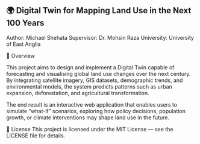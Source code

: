 ## 🌍 Digital Twin for Mapping Land Use in the Next 100 Years

Author: Michael Shehata
Supervisor: Dr. Mohsin Raza
University: University of East Anglia


🧭 Overview

This project aims to design and implement a Digital Twin capable of forecasting and visualising global land use changes over the next century. By integrating satellite imagery, GIS datasets, demographic trends, and environmental models, the system predicts patterns such as urban expansion, deforestation, and agricultural transformation.

The end result is an interactive web application that enables users to simulate “what-if” scenarios, exploring how policy decisions, population growth, or climate interventions may shape land use in the future.

🧾 License
This project is licensed under the MIT License — see the LICENSE file for details.